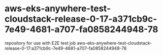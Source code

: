 # aws-eks-anywhere-test-cloudstack-release-0-17-a371cb9c-7e49-4681-a707-fa0858244948-78
repository for use with E2E test job aws-eks-anywhere-test-cloudstack-release-0-17:a371cb9c-7e49-4681-a707-fa0858244948-78

